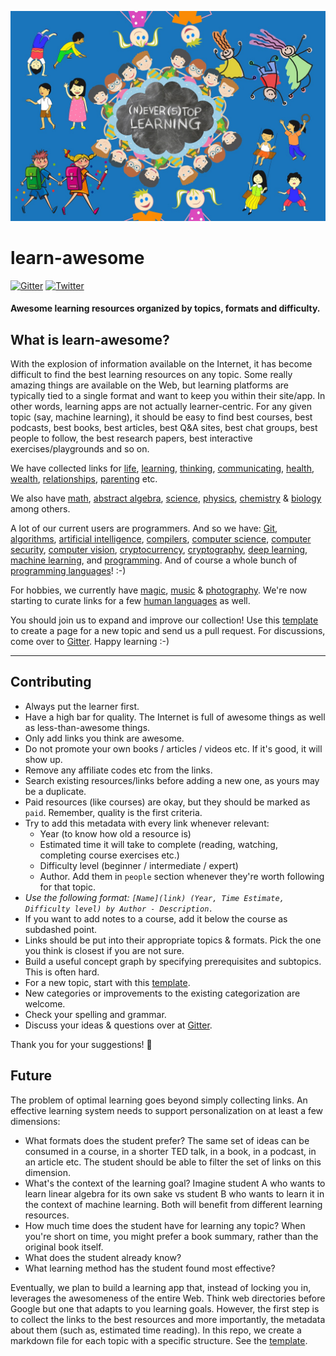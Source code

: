 ![Never stop learning](header.jpg?raw=true)

# learn-awesome

[![Gitter](https://img.shields.io/badge/-Gitter-0a0a0a.svg?style=flat&colorA=0a0a0a)](https://gitter.im/learn-awesome/community)
[![Twitter](https://img.shields.io/badge/-Twitter-0a0a0a.svg?style=flat&colorA=0a0a0a)](https://twitter.com/learn_awesome)

#### Awesome learning resources organized by topics, formats and difficulty.

## What is learn-awesome?

With the explosion of information available on the Internet, it has become difficult to find the best learning resources on any topic. Some really amazing things are available on the Web, but learning platforms are typically tied to a single format and want to keep you within their site/app. In other words, learning apps are not actually learner-centric. For any given topic (say, machine learning), it should be easy to find best courses, best podcasts, best books, best articles, best Q&A sites, best chat groups, best people to follow, the best research papers, best interactive exercises/playgrounds and so on.

We have collected links for [life](life.md), [learning](learning.md), [thinking](thinking.md), [communicating](communicating.md), [health](health.md), [wealth](wealth.md), [relationships](relationships.md), [parenting](parenting.md) etc.

We also have [math](math.md), [abstract algebra](abstract-algebra.md), [science](science.md), [physics](physics.md), [chemistry](chemistry.md) & [biology](biology.md) among others.

A lot of our current users are programmers. And so we have: [Git](git.md), [algorithms](computer-science/algorithms.md), [artificial intelligence](computer-science/artificial-intelligence.md), [compilers](computer-science/compilers.md), [computer science](computer-science/computer-science.md), [computer security](computer-science/computer-security.md), [computer vision](computer-science/computer-vision.md), [cryptocurrency](cryptocurrency.md), [cryptography](cryptography.md), [deep learning](computer-science/deep-learning.md), [machine learning](computer-science/machine-learning.md), and [programming](programming.md). And of course a whole bunch of [programming languages](programming-languages/)! :-)

For hobbies, we currently have [magic](magic.md), [music](music.md) & [photography](photography.md). We're now starting to curate links for a few [human languages](human-languages) as well.

You should join us to expand and improve our collection! Use this [template](template.md) to create a page for a new topic and send us a pull request. For discussions, come over to [Gitter](https://gitter.im/learn-awesome/). Happy learning :-)

---

## Contributing

- Always put the learner first.
- Have a high bar for quality. The Internet is full of awesome things as well as less-than-awesome things.
- Only add links you think are awesome.
- Do not promote your own books / articles / videos etc. If it's good, it will show up.
- Remove any affiliate codes etc from the links.
- Search existing resources/links before adding a new one, as yours may be a duplicate.
- Paid resources (like courses) are okay, but they should be marked as `paid`. Remember, quality is the first criteria.
- Try to add this metadata with every link whenever relevant:
  - Year (to know how old a resource is)
  - Estimated time it will take to complete (reading, watching, completing course exercises etc.)
  - Difficulty level (beginner / intermediate / expert)
  - Author. Add them in `people` section whenever they're worth following for that topic.
- *Use the following format: `[Name](link) (Year, Time Estimate, Difficulty level) by Author - Description.`*
- If you want to add notes to a course, add it below the course as subdashed point.
- Links should be put into their appropriate topics & formats. Pick the one you think is closest if you are not sure.
- Build a useful concept graph by specifying prerequisites and subtopics. This is often hard.
- For a new topic, start with this [template](template.md).
- New categories or improvements to the existing categorization are welcome.
- Check your spelling and grammar.
- Discuss your ideas & questions over at [Gitter](https://gitter.im/learn-awesome/).

Thank you for your suggestions! 💜

## Future

The problem of optimal learning goes beyond simply collecting links. An effective learning system needs to support personalization on at least a few dimensions:

- What formats does the student prefer? The same set of ideas can be consumed in a course, in a shorter TED talk, in a book, in a podcast, in an article etc. The student should be able to filter the set of links on this dimension.
- What's the context of the learning goal? Imagine student A who wants to learn linear algebra for its own sake vs student B who wants to learn it in the context of machine learning. Both will benefit from different learning resources.
- How much time does the student have for learning any topic? When you're short on time, you might prefer a book summary, rather than the original book itself.
- What does the student already know?
- What learning method has the student found most effective?

Eventually, we plan to build a learning app that, instead of locking you in, leverages the awesomeness of the entire Web. Think web directories before Google but one that adapts to you learning goals. However, the first step is to collect the links to the best resources and more importantly, the metadata about them (such as, estimated time reading). In this repo, we create a markdown file for each topic with a specific structure. See the [template](template.md).
